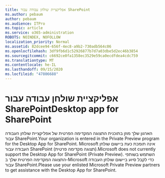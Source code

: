 ```yaml
---
title: אפליקציית שולחן עבודה עבור SharePoint
ms.author: pebaum
author: pebaum
ms.audience: ITPro
ms.topic: article
ms.service: o365-administration
ROBOTS: NOINDEX, NOFOLLOW
localization_priority: Normal
ms.assetid: 82dcee94-656f-4ec8-a9b2-730adb564c06
ms.openlocfilehash: 3df9fb6d1c52926877b7d7a03dbe5d2ec46b3854
ms.sourcegitcommit: c6692ce0fa1358ec3529e59ca0ecdfdea4cdc759
ms.translationtype: MT
ms.contentlocale: he-IL
ms.lasthandoff: 09/15/2020
ms.locfileid: "47806688"
---
```

# <a name="desktop-app-for-sharepoint"></a><span data-ttu-id="3cf64-102">אפליקציית שולחן עבודה עבור SharePoint</span><span class="sxs-lookup"><span data-stu-id="3cf64-102">Desktop app for SharePoint</span></span>

<span data-ttu-id="3cf64-103">הארגון שלך מוזן בתוכנית התצוגה המקדימה הפרטית של אפליקציית שולחן העבודה עבור SharePoint.</span><span class="sxs-lookup"><span data-stu-id="3cf64-103">Your organization is entered in the Private Preview program for the Desktop App for SharePoint.</span></span> <span data-ttu-id="3cf64-104">Microsoft אינה תומכת כעת ביישום שולחן העבודה עבור SharePoint (תצוגה מקדימה פרטית).</span><span class="sxs-lookup"><span data-stu-id="3cf64-104">Microsoft does not currently support the Desktop App for SharePoint (Private Preview).</span></span> <span data-ttu-id="3cf64-105">השתמש בשותפי התצוגה המקדימה הפרטית שלך ב-Microsoft כדי לקבל סיוע ביישום שולחן העבודה עבור SharePoint.</span><span class="sxs-lookup"><span data-stu-id="3cf64-105">Please use your enlisted Microsoft Private Preview partners to get assistance with the Desktop App for SharePoint.</span></span>
